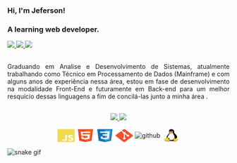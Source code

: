 ### Hi, I'm Jeferson!
### A learning web developer.

<div>
    <a href = "mailto: jeferson.contato.df@gmail.com">
      <img  src="https://img.shields.io/badge/Gmail-D14836?style=for-the-badge&logo=gmail&logoColor=white">
    </a>
    <a href = "https://www.instagram.com/jeff.sdc/">
      <img  src="https://img.shields.io/badge/Instagram-E4405F?style=for-the-badge&logo=instagram&logoColor=white">
    </a>
    <a href = "https://www.linkedin.com/in/jeferson-silva-924ab1252/">
      <img  src="https://img.shields.io/badge/LinkedIn-0077B5?style=for-the-badge&logo=linkedin&logoColor=white">
    </a>
</div><br>

<p align="justify" >Graduando em Analise e Desenvolvimento de Sistemas, atualmente trabalhando como Técnico em Processamento de Dados (Mainframe) e com alguns anos de experiência nessa área, estou em fase de 
desenvolvimento na modalidade Front-End e futuramente em Back-end para um melhor resquício dessas linguagens a fim de concilá-las junto a minha área . </p>  

##

<div align="center">
  <a href="https://github.com/sdc-jeferson">
    <img height="150em" src="https://github-readme-stats.vercel.app/api?username=sdc-jeferson&count_private=true&include_all_commits=true&show_icons=true&theme=dracula&hide_border=false&show_owner=true"/>
    <img height="150em" src="https://github-readme-stats.vercel.app/api/top-langs/?username=sdc-jeferson&theme=dracula&hide_border=false&&layout=compact"/>
  </a>
</div>

<div align="center" valign="top"><br>
      <img align="center" alt="Js" height="30" width="40" src="https://raw.githubusercontent.com/devicons/devicon/master/icons/javascript/javascript-plain.svg">
      <img align="center" alt="HTML" height="30" width="40" src="https://raw.githubusercontent.com/devicons/devicon/master/icons/html5/html5-original.svg">
      <img align="center" alt="CSS" height="30" width="40" src="https://raw.githubusercontent.com/devicons/devicon/master/icons/css3/css3-original.svg">
      <img align="center" alt="git" height="30" width="40" src="https://raw.githubusercontent.com/devicons/devicon/master/icons/git/git-original.svg">
      <img align="center" alt="github" height="35" width="35" src="https://cdn.jsdelivr.net/gh/devicons/devicon/icons/github/github-original.svg">
      <img align="center" alt="linux" height="30" width="40" src="https://raw.githubusercontent.com/devicons/devicon/master/icons/linux/linux-original.svg">
</div>

![snake gif](https://github.com/sdc-jeferson/sdc-jeferson/blob/output/github-contribution-grid-snake.gif)



    

   
